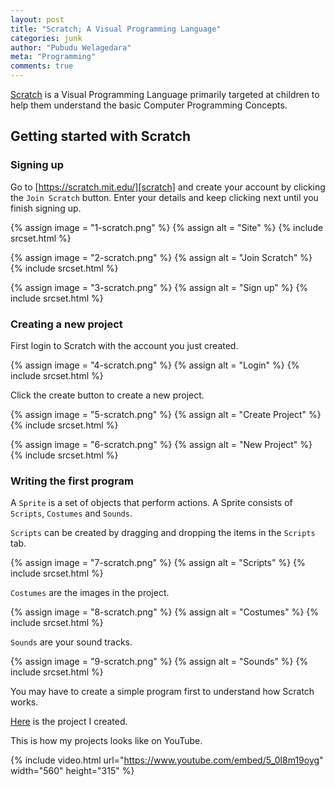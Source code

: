```yaml
---
layout: post
title: "Scratch; A Visual Programming Language"
categories: junk
author: "Pubudu Welagedara"
meta: "Programming"
comments: true
---
```


[Scratch][scratch] is a Visual Programming Language primarily targeted at children to help them understand the basic Computer Programming Concepts. 

## Getting started with Scratch

### Signing up

Go to [https://scratch.mit.edu/][scratch] and create your account by clicking the `Join Scratch` button. Enter your details and keep clicking next until you finish signing up. 

{% assign image = "1-scratch.png" %}
{% assign alt = "Site" %}
{% include srcset.html %}

{% assign image = "2-scratch.png" %}
{% assign alt = "Join Scratch" %}
{% include srcset.html %}

{% assign image = "3-scratch.png" %}
{% assign alt = "Sign up" %}
{% include srcset.html %}

### Creating a new project

First login to Scratch with the account you just created. 

{% assign image = "4-scratch.png" %}
{% assign alt = "Login" %}
{% include srcset.html %}

Click the create button to create a new project.

{% assign image = "5-scratch.png" %}
{% assign alt = "Create Project" %}
{% include srcset.html %}

{% assign image = "6-scratch.png" %}
{% assign alt = "New Project" %}
{% include srcset.html %}

### Writing the first program

A `Sprite` is a set of objects that perform actions. A Sprite consists of `Scripts`, `Costumes` and `Sounds`. 

`Scripts` can be created by dragging and dropping the items in the `Scripts` tab.

{% assign image = "7-scratch.png" %}
{% assign alt = "Scripts" %}
{% include srcset.html %}

`Costumes` are the images in the project. 

{% assign image = "8-scratch.png" %}
{% assign alt = "Costumes" %}
{% include srcset.html %}

`Sounds` are your sound tracks. 

{% assign image = "9-scratch.png" %}
{% assign alt = "Sounds" %}
{% include srcset.html %}

You may have to create a simple program first to understand how Scratch works. 

[Here][project] is the project I created. 

This is how my projects looks like on YouTube.

{% include video.html url="https://www.youtube.com/embed/5_0l8m19oyg" width="560" height="315" %}

[scratch]: https://scratch.mit.edu/
[project]: https://scratch.mit.edu/projects/268547315/























